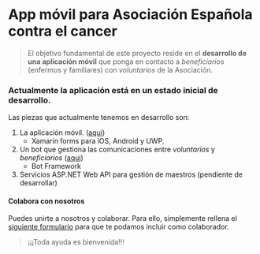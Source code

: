 # App móvil para Asociación Española contra el cancer
> El objetivo fundamental de este proyecto reside en el **desarrollo de una aplicación móvil** que ponga en contacto a *beneficiarios* (enfermos y familiares) con *voluntarios* de la Asociación.


### Actualmente la aplicación está en un estado inicial de desarrollo.
Las piezas que actualmente tenemos en desarrollo son:

1. La aplicación móvil. ([aqui](https://github.com/BraventMobile/AeccApp/tree/develop/src/Mobile))
	+ Xamarin forms para iOS, Android y UWP.
2. Un bot que gestiona las comunicaciones entre *voluntarios* y *beneficiarios* ([aqui](https://github.com/BraventIT/AeccApp/tree/develop/src/Services/AeccBot))
	* Bot Framework
3. Servicios ASP.NET Web API para gestión de maestros (pendiente de desarrollar)  

#### Colabora con nosotros
Puedes unirte a nosotros y colaborar. Para ello, simplemente rellena el [siguiente formulario](http://info.bravent.net/app-contra-el-cancer#gtco-about) para que te podamos incluir como colaborador.

>¡¡¡Toda ayuda es bienvenida!!!



